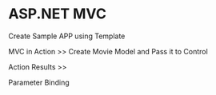 # ASP.NET MVC

Create Sample APP using Template 

MVC in Action >>  Create Movie Model and Pass it to Control 

Action Results >>

Parameter Binding 
